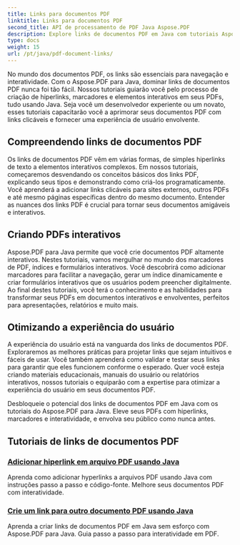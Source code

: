 ```yaml
---
title: Links para documentos PDF
linktitle: Links para documentos PDF
second_title: API de processamento de PDF Java Aspose.PDF
description: Explore links de documentos PDF em Java com tutoriais Aspose.PDF para Java. Crie hiperlinks, marcadores e PDFs interativos sem esforço.
type: docs
weight: 15
url: /pt/java/pdf-document-links/
---
```


No mundo dos documentos PDF, os links são essenciais para navegação e interatividade. Com o Aspose.PDF para Java, dominar links de documentos PDF nunca foi tão fácil. Nossos tutoriais guiarão você pelo processo de criação de hiperlinks, marcadores e elementos interativos em seus PDFs, tudo usando Java. Seja você um desenvolvedor experiente ou um novato, esses tutoriais capacitarão você a aprimorar seus documentos PDF com links clicáveis e fornecer uma experiência de usuário envolvente.

## Compreendendo links de documentos PDF

Os links de documentos PDF vêm em várias formas, de simples hiperlinks de texto a elementos interativos complexos. Em nossos tutoriais, começaremos desvendando os conceitos básicos dos links PDF, explicando seus tipos e demonstrando como criá-los programaticamente. Você aprenderá a adicionar links clicáveis para sites externos, outros PDFs e até mesmo páginas específicas dentro do mesmo documento. Entender as nuances dos links PDF é crucial para tornar seus documentos amigáveis e interativos.

## Criando PDFs interativos

Aspose.PDF para Java permite que você crie documentos PDF altamente interativos. Nestes tutoriais, vamos mergulhar no mundo dos marcadores de PDF, índices e formulários interativos. Você descobrirá como adicionar marcadores para facilitar a navegação, gerar um índice dinamicamente e criar formulários interativos que os usuários podem preencher digitalmente. Ao final destes tutoriais, você terá o conhecimento e as habilidades para transformar seus PDFs em documentos interativos e envolventes, perfeitos para apresentações, relatórios e muito mais.

## Otimizando a experiência do usuário

A experiência do usuário está na vanguarda dos links de documentos PDF. Exploraremos as melhores práticas para projetar links que sejam intuitivos e fáceis de usar. Você também aprenderá como validar e testar seus links para garantir que eles funcionem conforme o esperado. Quer você esteja criando materiais educacionais, manuais do usuário ou relatórios interativos, nossos tutoriais o equiparão com a expertise para otimizar a experiência do usuário em seus documentos PDF.

Desbloqueie o potencial dos links de documentos PDF em Java com os tutoriais do Aspose.PDF para Java. Eleve seus PDFs com hiperlinks, marcadores e interatividade, e envolva seu público como nunca antes.

## Tutoriais de links de documentos PDF
### [Adicionar hiperlink em arquivo PDF usando Java](./add-hyperlink-in-pdf-file-using-java/)
Aprenda como adicionar hyperlinks a arquivos PDF usando Java com instruções passo a passo e código-fonte. Melhore seus documentos PDF com interatividade.
### [Crie um link para outro documento PDF usando Java](./create-a-link-to-another-pdf-document-using-java/)
Aprenda a criar links de documentos PDF em Java sem esforço com Aspose.PDF para Java. Guia passo a passo para interatividade em PDF.